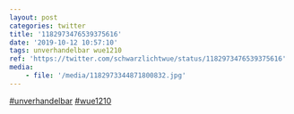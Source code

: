 ```yaml
---
layout: post
categories: twitter
title: '1182973476539375616'
date: '2019-10-12 10:57:10'
tags: unverhandelbar wue1210
ref: 'https://twitter.com/schwarzlichtwue/status/1182973476539375616'
media:
    - file: '/media/1182973344871800832.jpg'
---
```

[#unverhandelbar](/t/unverhandelbar) [#wue1210](/t/wue1210)  


